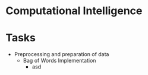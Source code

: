 # Computational Intelligence

# Tasks

+ Preprocessing and preparation of data
  + Bag of Words Implementation 
    + asd
